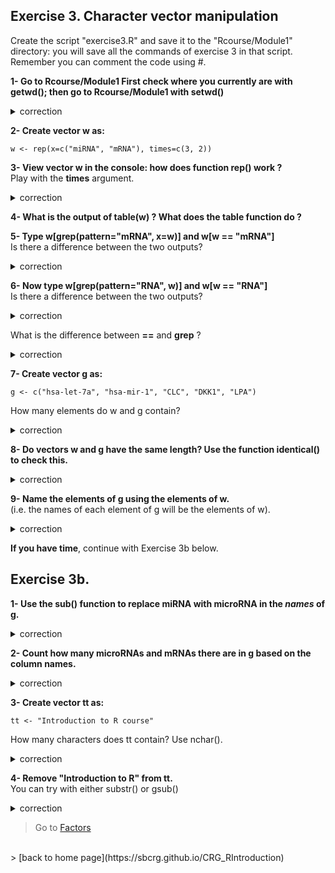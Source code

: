 ## Exercise 3. Character vector manipulation

Create the script "exercise3.R" and save it to the "Rcourse/Module1" directory: you will save all the commands of exercise 3 in that script.
<br>Remember you can comment the code using #.

**1- Go to Rcourse/Module1
First check where you currently are with getwd();
then go to Rcourse/Module1 with setwd()**

<details>
<summary>
correction
</summary>

```{r}
getwd()
setwd("Rcourse/Module1")
setwd("$HOME/Rcourse/Module1")
```

</details>

**2- Create vector w as:**

```{r}
w <- rep(x=c("miRNA", "mRNA"), times=c(3, 2))
```

**3- View vector w in the console: how does function rep() work ?** 
<br>Play with the **times** argument.

<details>
<summary>
correction
</summary>

```{r}
rep(x=c("miRNA", "mRNA"), times=c(3, 4))
rep(x=c("miRNA", "mRNA"), times=c(10, 2))
```

</details>

**4- What is the output of table(w) ? What does the table function do ?**

**5- Type w[grep(pattern="mRNA", x=w)] and w[w == "mRNA"]**
<br> Is there a difference between the two outputs?

<details>
<summary>
correction
</summary>

```{r}
w[grep(pattern="mRNA", w)]
w[w == "mRNA"]
# no difference between the outputs
```

</details>

**6- Now type w[grep(pattern="RNA", w)] and w[w == "RNA"]**
<br> Is there a difference between the two outputs?

<details>
<summary>
correction
</summary>

```{r}
w[grep(pattern="RNA", w)]
w[w == "RNA"]
# grep outputs 5 values but == outputs none
```

</details>

What is the difference between **==** and **grep** ?


<details>
<summary>
correction
</summary>

>= looks for exact matches.
<br>
grep looks for **patterns**.

</details>


**7- Create vector g as:**

```{r}
g <- c("hsa-let-7a", "hsa-mir-1", "CLC", "DKK1", "LPA")
```

How many elements do w and g contain?

<details>
<summary>
correction
</summary>

```{r}
length(w); length(g)
```

</details>

**8- Do vectors w and g have the same length? Use the function identical() to check this.**

<details>
<summary>
correction
</summary>

```{r}
identical(x=length(w), y=length(g))
```

</details>

**9- Name the elements of g using the elements of w.**<br> 
(i.e. the names of each element of g will be the elements of w).

<details>
<summary>
correction
</summary>

```{r}
names(g) <- w
```

</details>

**If you have time**, continue with Exercise 3b below.<br>

## Exercise 3b.

**1- Use the sub() function to replace miRNA with microRNA in the ***names*** of g.**

<details>
<summary>
correction
</summary>

```{r}
names(g) <- sub(pattern="miRNA", replacement="microRNA", x=names(g))
```

</details>

**2- Count how many microRNAs and mRNAs there are in g based on the column names.**

<details>
<summary>
correction
</summary>

```{r}
table(names(g))
```

</details>

**3- Create vector tt as:**

```{r}
tt <- "Introduction to R course"
```

How many characters does tt contain? Use nchar().

<details>
<summary>
correction
</summary>

```{r}
nchar(tt)
```

</details>

**4- Remove "Introduction to R" from tt.**
<br>You can try with either substr() or gsub()

<details>
<summary>
correction
</summary>

```{r}
substr(x=tt, start=17, stop=nchar(tt))
gsub(pattern="Introduction to R ", x=tt)
```

</details>

> Go to [Factors](https://sbcrg.github.io/CRG_RIntroduction/factor)
<br>
> [back to home page](https://sbcrg.github.io/CRG_RIntroduction)

